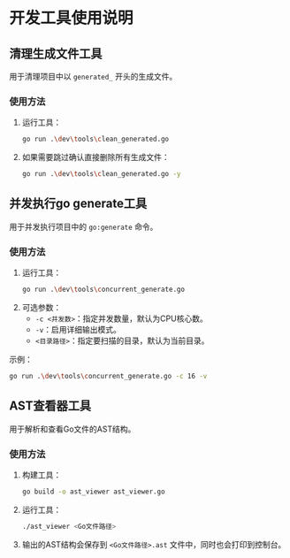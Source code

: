 # 开发工具使用说明

## 清理生成文件工具

用于清理项目中以 `generated_` 开头的生成文件。

### 使用方法

1. 运行工具：
   ```bash
   go run .\dev\tools\clean_generated.go
   ```
2. 如果需要跳过确认直接删除所有生成文件：
   ```bash
   go run .\dev\tools\clean_generated.go -y
   ```

## 并发执行go generate工具

用于并发执行项目中的 `go:generate` 命令。

### 使用方法

1. 运行工具：
   ```bash
   go run .\dev\tools\concurrent_generate.go
   ```
2. 可选参数：
   - `-c <并发数>`：指定并发数量，默认为CPU核心数。
   - `-v`：启用详细输出模式。
   - `<目录路径>`：指定要扫描的目录，默认为当前目录。

示例：
```bash
go run .\dev\tools\concurrent_generate.go -c 16 -v
```

## AST查看器工具

用于解析和查看Go文件的AST结构。

### 使用方法

1. 构建工具：
   ```bash
   go build -o ast_viewer ast_viewer.go
   ```
2. 运行工具：
   ```bash
   ./ast_viewer <Go文件路径>
   ```
3. 输出的AST结构会保存到 `<Go文件路径>.ast` 文件中，同时也会打印到控制台。
